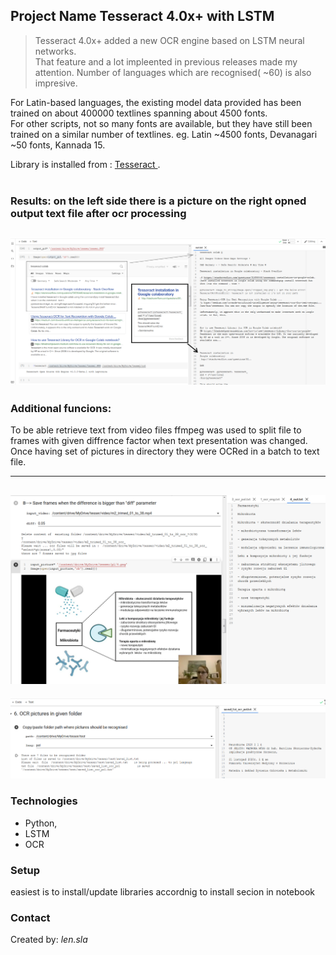 ## Project Name Tesseract 4.0x+ with LSTM


> <p>Tesseract 4.0x+ added a new OCR engine based on LSTM neural networks.<br> That feature and a lot impleented in previous releases made my attention. Number of languages which are recognised( ~60) is also impresive.<br>

For Latin-based languages, the existing model data provided has been trained on about 400000 textlines spanning about 4500 fonts.<br> For other scripts, not so many fonts are available, but they have still been trained on a similar number of textlines. eg. Latin ~4500 fonts, Devanagari ~50 fonts, Kannada 15.<br>


Library is installed from : [Tesseract ](https://github.com/tesseract-ocr/tessdata_fast) .<br>
<br>


### Results: on the left side there is a picture on the right opned output text file after ocr processing

![### source-result ](ocr-result-eng.PNG)
---

### Additional funcions:

To be able retrieve text from video files ffmpeg was used to split file to frames 
with given diffrence factor when text presentation was changed.
Once having set of pictures in directory they were OCRed in a batch to text file.

---

![### processing files from folder](frames.PNG)
---

![### processing files from folder](folder.PNG)


### Technologies
* Python, 
* LSTM
* OCR



### Setup
easiest is to install/update libraries accordnig to install secion in notebook




### Contact
Created by: _len.sla_

